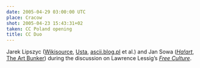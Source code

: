 ```yaml
---
date: 2005-04-29 03:00:00 UTC
place: Cracow
shot: 2005-04-23 15:43:31+02
taken: CC Poland opening
title: CC Duo
---
```


Jarek Lipszyc ([Wikisource](http://pl.wikisource.org/wiki/Jarosław_Lipszyc), [Usta](http://www.jamendo.com/en/artist/Usta), [ascii.blog.pl](http://ascii.blog.pl/) et al.) and Jan Sowa (<cite>[Ha!art](http://ha.art.pl/)</cite>, [The Art Bunker](http://bunkier.art.pl/)) during the discussion on Lawrence Lessig’s <cite>[Free Culture](http://en.wikipedia.org/wiki/Free_Culture_(book))</cite>.

